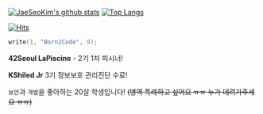 [![JaeSeoKim's github stats](https://github-readme-stats.vercel.app/api?username=JaeSeoKim)](https://github.com/anuraghazra/github-readme-stats) [![Top Langs](https://github-readme-stats.vercel.app/api/top-langs/?username=JaeSeoKim&layout=compact)](https://github.com/anuraghazra/github-readme-stats)

[![Hits](https://hits.seeyoufarm.com/api/count/incr/badge.svg?url=https%3A%2F%2Fgithub.com%2FJaeSeoKim)](https://hits.seeyoufarm.com)

```c
write(1, "Born2Code", 9);
```

**42Seoul LaPiscine** - 2기 1차 피시너!

**KShiled Jr** 3기 정보보호 관리진단 수료!

`보안`과 `개발`을 좋아하는 20살 학생입니다! ~~(병역 특례하고 싶어요 ㅠㅠ 누가 데려가주세요 ㅠㅠ)~~

 
